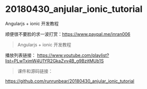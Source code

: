 # 20180430_anjular_ionic_tutorial
Angularjs + ionic 开发教程

顺便很不要脸的求一波打赏：https://www.paypal.me/inran006

> Angularjs + ionic 开发教程

播放列表链接：
https://www.youtube.com/playlist?list=PLwTxjmW4U1YR2GkaZvv4B_g9BzjtMUb1S


> 课件和源码链接： 

https://github.com/runrunbear/20180430_anjular_ionic_tutorial
